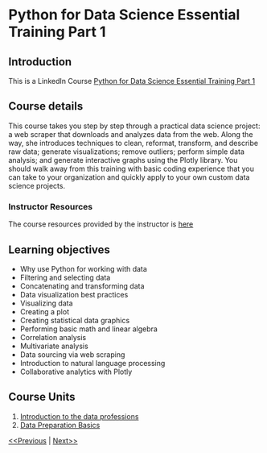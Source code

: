 # Python for Data Science Essential Training Part 1
## Introduction
This is a LinkedIn Course [Python for Data Science Essential Training Part 1](https://www.linkedin.com/learning/python-for-data-science-essential-training-part-1)

## Course details
This course takes you step by step through a practical data science project: a web scraper that downloads and analyzes data from the web. Along the way, she introduces techniques to clean, reformat, transform, and describe raw data; generate visualizations; remove outliers; perform simple data analysis; and generate interactive graphs using the Plotly library. You should walk away from this training with basic coding experience that you can take to your organization and quickly apply to your own custom data science projects.

### Instructor Resources
The course resources provided by the instructor is [here](./Ex_Files_Python_Data_Science_EssT_Pt_1.zip)

## Learning objectives
* Why use Python for working with data
* Filtering and selecting data
* Concatenating and transforming data
* Data visualization best practices
* Visualizing data
* Creating a plot
* Creating statistical data graphics
* Performing basic math and linear algebra
* Correlation analysis
* Multivariate analysis
* Data sourcing via web scraping
* Introduction to natural language processing
* Collaborative analytics with Plotly

## Course Units
1. [Introduction to the data professions](./unit01-Introduction%20to%20the%20data%20professions/README.md)
2. [Data Preparation Basics](./unit02-Data%20Preparation%20Basics/README.md)

[<<Previous](../README.md) | [Next>>](./unit01-Introduction%20to%20the%20data%20professions/README.md)